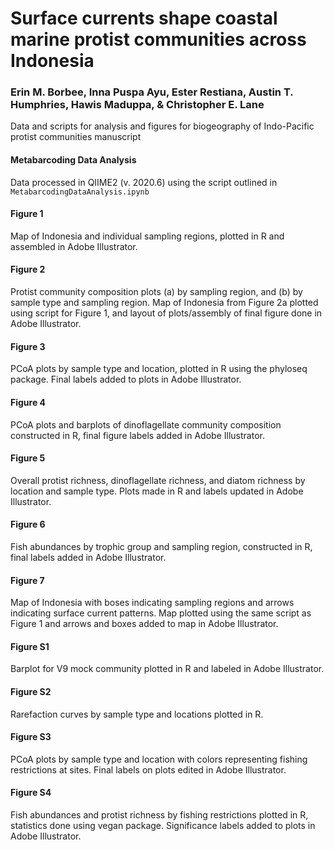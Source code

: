 # Surface currents shape coastal marine protist communities across Indonesia
### Erin M. Borbee, Inna Puspa Ayu, Ester Restiana, Austin T. Humphries, Hawis Maduppa, & Christopher E. Lane

Data and scripts for analysis and figures for biogeography of Indo-Pacific protist communities manuscript

#### Metabarcoding Data Analysis
Data processed in QIIME2 (v. 2020.6) using the script outlined in `MetabarcodingDataAnalysis.ipynb`

#### Figure 1
Map of Indonesia and individual sampling regions, plotted in R and assembled in Adobe Illustrator.

#### Figure 2
Protist community composition plots (a) by sampling region, and (b) by sample type and sampling region. Map of Indonesia from Figure 2a plotted using script for Figure 1, and layout of plots/assembly of final figure done in Adobe Illustrator.

#### Figure 3
PCoA plots by sample type and location, plotted in R using the phyloseq package. Final labels added to plots in Adobe Illustrator.

#### Figure 4
PCoA plots and barplots of dinoflagellate community composition constructed in R, final figure labels added in Adobe Illustrator.

#### Figure 5
Overall protist richness, dinoflagellate richness, and diatom richness by location and sample type. Plots made in R and labels updated in Adobe Illustrator.

#### Figure 6
Fish abundances by trophic group and sampling region, constructed in R, final labels added in Adobe Illustrator.

#### Figure 7
Map of Indonesia with boses indicating sampling regions and arrows indicating surface current patterns. Map plotted using the same script as Figure 1 and arrows and boxes added to map in Adobe Illustrator.

#### Figure S1
Barplot for V9 mock community plotted in R and labeled in Adobe Illustrator.

#### Figure S2
Rarefaction curves by sample type and locations plotted in R.

#### Figure S3
PCoA plots by sample type and location with colors representing fishing restrictions at sites. Final labels on plots edited in Adobe Illustrator.

#### Figure S4
Fish abundances and protist richness by fishing restrictions plotted in R, statistics done using vegan package. Significance labels added to plots in Adobe Illustrator.





